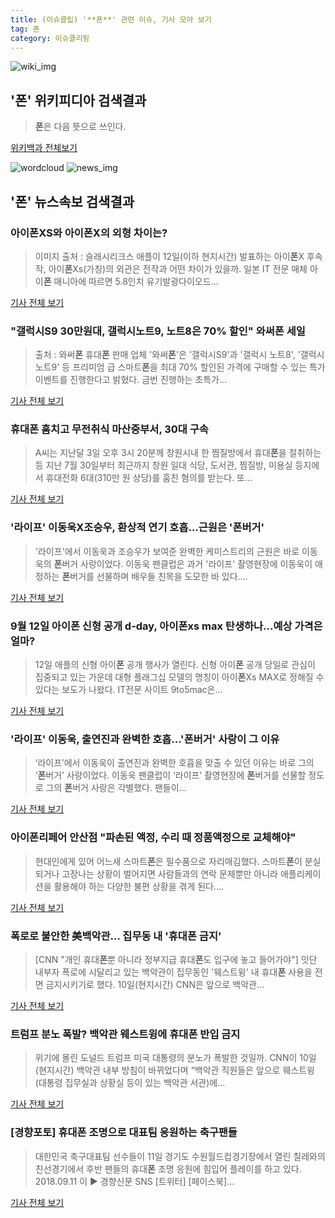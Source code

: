 ```yaml
---
title: (이슈클립) '**폰**' 관련 이슈, 기사 모아 보기
tag: 폰
category: 이슈클리핑
---
```

![wiki_img](https://user-images.githubusercontent.com/42597476/44503234-41136a80-a6d0-11e8-9071-6fc6418eafe4.png)
## **'**폰**'** 위키피디아 검색결과
>**폰**은 다음 뜻으로 쓰인다.

<a href="https://ko.wikipedia.org/wiki/폰" target="_blank">위키백과 전체보기</a>

![wordcloud](https://s3.ap-northeast-2.amazonaws.com/lyrics101-wordcloud/2018-09-12-1536687259.png)
![news_img](https://user-images.githubusercontent.com/42597476/44507050-1206f400-a6e4-11e8-8d98-7ffbfebb353f.png)
## **'**폰**'** 뉴스속보 검색결과
### 아이**폰**XS와 아이**폰**X의 외형 차이는?

>이미지 출처 : 슬래시리크스 애플이 12일(이하 현지시간) 발표하는 아이**폰**X 후속작, 아이**폰**Xs(가칭)의 외관은 전작과 어떤 차이가 있을까. 일본 IT 전문 매체 아이**폰** 매니아에 따르면 5.8인치 유기발광다이오드...

<a href="http://www.betanews.net:8080/article/907140.html" target="_blank">기사 전체 보기</a>

### "갤럭시S9 30만원대, 갤럭시노트9, 노트8은 70% 할인" 와써**폰** 세일

>출처 : 와써**폰** 휴대**폰** 판매 업체 '와써**폰**'은 '갤럭시S9'과 '갤럭시 노트8', '갤럭시 노트9' 등 프리미엄 급 스마트**폰**을 최대 70% 할인된 가격에 구매할 수 있는 특가이벤트를 진행한다고 밝혔다. 금번 진행하는 초특가...

<a href="http://www.dt.co.kr/contents.html?article_no=2018091102109923813033&ref=naver" target="_blank">기사 전체 보기</a>

### 휴대**폰** 훔치고 무전취식 마산중부서, 30대 구속

>A씨는 지난달 3일 오후 3시 20분께 창원시내 한 찜질방에서 휴대**폰**을 절취하는 등 지난 7월 30일부터 최근까지 창원 일대 식당, 도서관, 찜질방, 미용실 등지에서 휴대전화 6대(310만 원 상당)를 훔친 혐의를 받는다. 또...

<a href="http://www.gnmaeil.com/news/articleView.html?idxno=382326" target="_blank">기사 전체 보기</a>

### '라이프' 이동욱X조승우, 환상적 연기 호흡...근원은 '**폰**버거'

>'라이프'에서 이동욱과 조승우가 보여준 완벽한 케미스트리의 근원은 바로 이동욱의 **폰**버거 사랑이었다. 이동욱 팬클럽은 과거 '라이프' 촬영현장에 이동욱이 애정하는 **폰**버거를 선물하며 배우들 친목을 도모한 바 있다....

<a href="http://www.ccdailynews.com/news/articleView.html?idxno=978799" target="_blank">기사 전체 보기</a>

### 9월 12일 아이**폰** 신형 공개 d-day, 아이**폰**xs max 탄생하나…예상 가격은 얼마?

>12일 애플의 신형 아이**폰** 공개 행사가 열린다. 신형 아이**폰** 공개 당일로 관심이 집중되고 있는 가운데 대형 플래그십 모델의 명칭이 아이**폰**Xs MAX로 정해질 수 있다는 보도가 나왔다. IT전문 사이트 9to5mac은...

<a href="http://www.topstarnews.net/news/articleView.html?idxno=480426" target="_blank">기사 전체 보기</a>

### '라이프' 이동욱, 출연진과 완벽한 호흡...'**폰**버거' 사랑이 그 이유

>‘라이프’에서 이동욱이 출연진과 완벽한 호흡을 맞출 수 있던 이유는 바로 그의 ‘**폰**버거’ 사랑이었다. 이동욱 팬클럽이 ‘라이프’ 촬영현장에 **폰**버거를 선물할 정도로 그의 **폰**버거 사랑은 각별했다. 팬들이...

<a href="http://daily.hankooki.com/lpage/entv/201809/dh20180912001423139030.htm" target="_blank">기사 전체 보기</a>

### 아이**폰**리페어 안산점 "파손된 액정, 수리 때 정품액정으로 교체해야"

>현대인에게 있어 어느새 스마트**폰**은 필수품으로 자리매김했다. 스마트**폰**이 분실되거나 고장나는 상황이 벌어지면 사람들과의 연락 문제뿐만 아니라 애플리케이션을 활용해야 하는 다양한 불편 상황을 겪게 된다....

<a href="http://www.anewsa.com/detail.php?number=1371740&thread=10r02" target="_blank">기사 전체 보기</a>

### 폭로로 불안한 美백악관… 집무동 내 '휴대**폰** 금지'

>[CNN "개인 휴대**폰**뿐 아니라 정부지급 휴대**폰**도 입구에 놓고 들어가야"] 잇단 내부자 폭로에 시달리고 있는 백악관이 집무동인 '웨스트윙' 내 휴대**폰** 사용을 전면 금지시키기로 했다. 10일(현지시간) CNN은 앞으로 백악관...

<a href="http://news.mt.co.kr/mtview.php?no=2018091115032744651" target="_blank">기사 전체 보기</a>

### 트럼프 분노 폭발? 백악관 웨스트윙에 휴대**폰** 반입 금지

>위기에 몰린 도널드 트럼프 미국 대통령의 분노가 폭발한 것일까. CNN이 10일(현지시간) 백악관 내부 방침이 바뀌었다며 “백악관 직원들은 앞으로 웨스트윙(대통령 집무실과 상황실 등이 있는 백악관 서관)에...

<a href="http://news.joins.com/article/olink/22554930" target="_blank">기사 전체 보기</a>

### [경향포토] 휴대**폰** 조명으로 대표팀 응원하는 축구팬들

>대한민국 축구대표팀 선수들이 11일 경기도 수원월드컵경기장에서 열린 칠레와의 친선경기에서 후반 팬들의 휴대**폰** 조명 응원에 힘입어 플레이를 하고 있다. 2018.09.11 이 ▶ 경향신문 SNS [트위터] [페이스북]...

<a href="http://news.khan.co.kr/kh_news/khan_art_view.html?artid=201809112211001&code=980201" target="_blank">기사 전체 보기</a>


